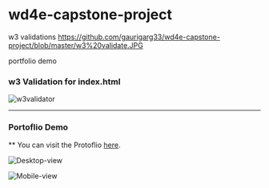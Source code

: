 # wd4e-capstone-project

w3 validations 
https://github.com/gaurigarg33/wd4e-capstone-project/blob/master/w3%20validate.JPG

portfolio demo 
### w3 Validation for index.html
![w3validator](https://github.com/NohaaAa/Coursera-Web-Design-for-Everybody-Capstone-Project/blob/master/Validations/w3-validator.png)

---

### Portoflio Demo

** You can visit the Protoflio [here](https://noha-m.netlify.com/).


![Desktop-view](https://github.com/NohaaAa/Coursera-Web-Design-for-Everybody-Capstone-Project/blob/master/Screenshots/disktop-view.gif)


![Mobile-view](https://github.com/NohaaAa/Coursera-Web-Design-for-Everybody-Capstone-Project/blob/master/Screenshots/mobile-view.gif)

